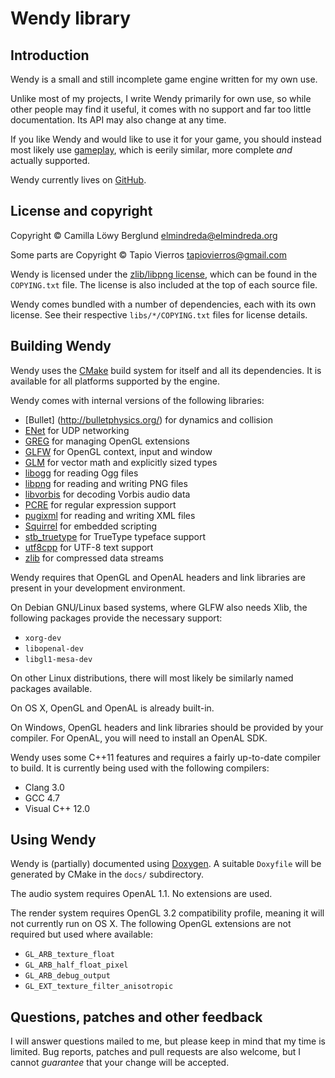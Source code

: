 Wendy library
=============

Introduction
------------

Wendy is a small and still incomplete game engine written for my own use.

Unlike most of my projects, I write Wendy primarily for own use, so while other
people may find it useful, it comes with no support and far too little
documentation.  Its API may also change at any time.

If you like Wendy and would like to use it for your game, you should instead
most likely use [gameplay](http://www.gameplay3d.org/), which is eerily similar,
more complete _and_ actually supported.

Wendy currently lives on [GitHub](https://github.com/elmindreda/Wendy).


License and copyright
---------------------

Copyright © Camilla Löwy Berglund <elmindreda@elmindreda.org>

Some parts are Copyright © Tapio Vierros <tapiovierros@gmail.com>

Wendy is licensed under the
[zlib/libpng license](http://opensource.org/licenses/Zlib), which can be found
in the `COPYING.txt` file.  The license is also included at the top of each
source file.

Wendy comes bundled with a number of dependencies, each with its own license.
See their respective `libs/*/COPYING.txt` files for license details.


Building Wendy
--------------

Wendy uses the [CMake](http://www.cmake.org/) build system for itself and all
its dependencies.  It is available for all platforms supported by the engine.

Wendy comes with internal versions of the following libraries:

 - [Bullet] (http://bulletphysics.org/) for dynamics and collision
 - [ENet](http://enet.bespin.org/) for UDP networking
 - [GREG](http://github.com/elmindreda/greg/) for managing OpenGL extensions
 - [GLFW](http://www.glfw.org/) for OpenGL context, input and window
 - [GLM](http://glm.g-truc.net/) for vector math and explicitly sized types
 - [libogg](http://www.xiph.org/ogg/) for reading Ogg files
 - [libpng](http://www.libpng.org/) for reading and writing PNG files
 - [libvorbis](http://xiph.org/vorbis/) for decoding Vorbis audio data
 - [PCRE](http://www.pcre.org/) for regular expression support
 - [pugixml](http://pugixml.org/) for reading and writing XML files
 - [Squirrel](http://squirrel-lang.org/) for embedded scripting
 - [stb\_truetype](http://nothings.org/) for TrueType typeface support
 - [utf8cpp](http://utfcpp.sourceforge.net/) for UTF-8 text support
 - [zlib](http://zlib.net/) for compressed data streams

Wendy requires that OpenGL and OpenAL headers and link libraries are present in
your development environment.

On Debian GNU/Linux based systems, where GLFW also needs Xlib, the following
packages provide the necessary support:

 - `xorg-dev`
 - `libopenal-dev`
 - `libgl1-mesa-dev`

On other Linux distributions, there will most likely be similarly named packages
available.

On OS X, OpenGL and OpenAL is already built-in.

On Windows, OpenGL headers and link libraries should be provided by your
compiler.  For OpenAL, you will need to install an OpenAL SDK.

Wendy uses some C++11 features and requires a fairly up-to-date compiler to
build.  It is currently being used with the following compilers:

 - Clang 3.0
 - GCC 4.7
 - Visual C++ 12.0


Using Wendy
-----------

Wendy is (partially) documented using [Doxygen](http://www.doxygen.org/).
A suitable `Doxyfile` will be generated by CMake in the `docs/` subdirectory.

The audio system requires OpenAL 1.1.  No extensions are used.

The render system requires OpenGL 3.2 compatibility profile, meaning it will not
currently run on OS X.  The following OpenGL extensions are not required but
used where available:

*   `GL_ARB_texture_float`
*   `GL_ARB_half_float_pixel`
*   `GL_ARB_debug_output`
*   `GL_EXT_texture_filter_anisotropic`


Questions, patches and other feedback
-------------------------------------

I will answer questions mailed to me, but please keep in mind that my time is
limited.  Bug reports, patches and pull requests are also welcome, but I cannot
_guarantee_ that your change will be accepted.

